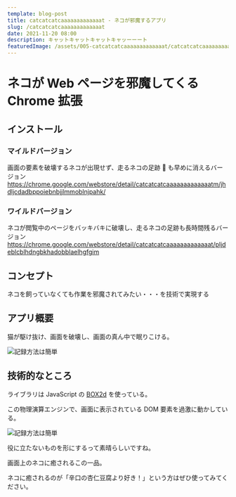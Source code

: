 ```yaml
---
template: blog-post
title: catcatcatcaaaaaaaaaaaaat - ネコが邪魔するアプリ
slug: /catcatcatcaaaaaaaaaaaaat
date: 2021-11-20 08:00
description: キャットキャットキャットキャッーーート
featuredImage: /assets/005-catcatcatcaaaaaaaaaaaaat/catcatcatcaaaaaaaaaaaaat-header.png
---
```


# ネコが Web ページを邪魔してくる Chrome 拡張

## インストール

### マイルドバージョン 

画面の要素を破壊するネコが出現せず、走るネコの足跡 🐾 も早めに消えるバージョン   
https://chrome.google.com/webstore/detail/catcatcatcaaaaaaaaaaaaatm/jhdljcdadbppoiebnbjjlmmoblnjpahk/

### ワイルドバージョン  

ネコが閲覧中のページをバッキバキに破壊し、走るネコの足跡も長時間残るバージョン
https://chrome.google.com/webstore/detail/catcatcatcaaaaaaaaaaaaat/pljdeblcblhdngbkhadobblaelhgfgim

## コンセプト

ネコを飼っていなくても作業を邪魔されてみたい・・・を技術で実現する

## アプリ概要

猫が駆け抜け、画面を破壊し、画面の真ん中で眠りこける。


![記録方法は簡単](./assets/005-catcatcatcaaaaaaaaaaaaat/catcatcatcaaaaaaaaaaaaat-movie.gif "記録方法は簡単")

## 技術的なところ

ライブラリは JavaScript の [BOX2d](http://paal.org/2012/box2d/Box2dWithDOM.html) を使っている。

この物理演算エンジンで、画面に表示されている DOM 要素を過激に動かしている。

![記録方法は簡単](./assets/005-catcatcatcaaaaaaaaaaaaat/cat-dom-down.gif "記録方法は簡単")

役に立たないものを形にするって素晴らしいですね。

画面上のネコに癒されるこの一品。

ネコに癒されるのが「辛口の杏仁豆腐より好き！」という方はぜひ使ってみてください。

